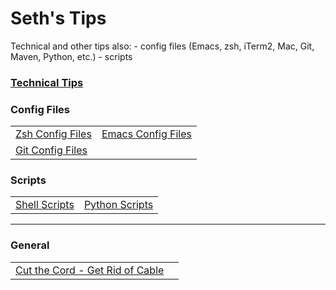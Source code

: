 # Seth's Tips

Technical and other tips also:
    - config files (Emacs, zsh, iTerm2, Mac, Git, Maven, Python, etc.)
    - scripts

### [Technical Tips](https://github.com/sethfuller/tips/blob/main/tech_tips/README.md)

### Config Files
|                                                                             |                                                                                 |
|-----------------------------------------------------------------------------|---------------------------------------------------------------------------------|
| [Zsh Config Files](https://github.com/sethfuller/tips/tree/main/config/Zsh) | [Emacs Config Files](https://github.com/sethfuller/tips/tree/main/config/Emacs) |
| [Git Config Files](https://github.com/sethfuller/tips/tree/main/config/Git) |                                                                                 |

### Scripts
|                                                                                |                                                                                  |
|--------------------------------------------------------------------------------|----------------------------------------------------------------------------------|
| [Shell Scripts](https://github.com/sethfuller/tips/tree/main/scripts/shell) | [Python Scripts](https://github.com/sethfuller/tips/tree/main/scripts/python) |

______________________

### General
|                                                                                      |   |
|--------------------------------------------------------------------------------------|---|
| [Cut the Cord - Get Rid of Cable](https://github.com/sethfuller/tips/blob/main/General/cut_the_cord.md) |   |

